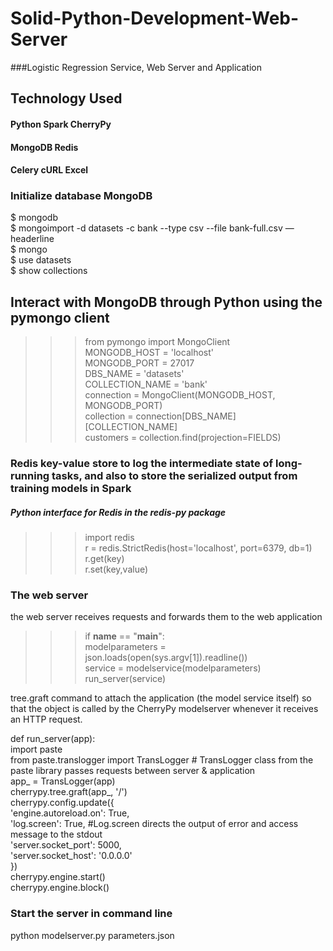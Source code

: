 # Solid-Python-Development-Web-Server  
###Logistic Regression Service, Web Server and Application  
  
## Technology Used  
#### Python Spark CherryPy
#### MongoDB Redis
#### Celery cURL Excel
  
  
### Initialize database MongoDB  
  
$ mongodb  
$ mongoimport -d datasets -c bank --type csv --file bank-full.csv —headerline  
$ mongo  
$ use datasets  
$ show collections  
  
    
## Interact with MongoDB through Python using the pymongo client  
   
>>> from pymongo import MongoClient  
>>> MONGODB_HOST = 'localhost'  
>>> MONGODB_PORT = 27017  
>>> DBS_NAME = 'datasets'  
>>> COLLECTION_NAME = 'bank'  
>>> connection = MongoClient(MONGODB_HOST, MONGODB_PORT)  
>>> collection = connection[DBS_NAME][COLLECTION_NAME]  
>>> customers = collection.find(projection=FIELDS)  
  
  
### Redis key-value store to log the intermediate state of long-running tasks, and also to store the serialized output from training models in Spark  
  
    
##### Python interface for Redis in the redis-py package   
   
>>> import redis  
>>> r = redis.StrictRedis(host='localhost', port=6379, db=1)  
>>> r.get(key)  
>>> r.set(key,value)  

  
  
### The web server  
  
  the web server receives requests and forwards them to the web application  
    
     
>>>if __name__ == "__main__":  
       modelparameters = json.loads(open(sys.argv[1]).readline())  
       service = modelservice(modelparameters)  
       run_server(service)  
  
tree.graft command to attach the application (the model service itself) so that the object is called by the CherryPy modelserver whenever it receives an HTTP request.  
      
def run_server(app):  
    import paste  
    from paste.translogger import TransLogger # TransLogger class from the paste library passes requests between server & application  
    app_ = TransLogger(app)  
    cherrypy.tree.graft(app_, '/')  
    cherrypy.config.update({  
        'engine.autoreload.on': True,  
        'log.screen': True, #Log.screen directs the output of error and access message to the stdout  
        'server.socket_port': 5000,  
        'server.socket_host': '0.0.0.0'  
    })  
    cherrypy.engine.start()  
    cherrypy.engine.block()  
    
### Start the server in command line  
  
python modelserver.py parameters.json  
